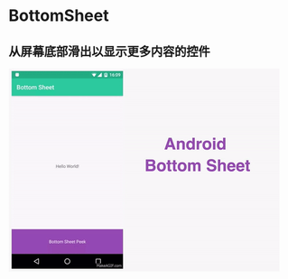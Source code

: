 # BottomSheet
## 从屏幕底部滑出以显示更多内容的控件

![image](https://github.com/Ruijiao/BottomSheet/blob/master/app/src/main/res/drawable/1471966301107450.gif )
